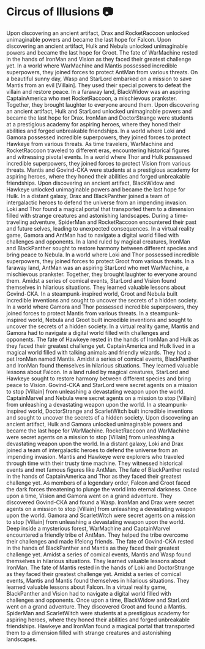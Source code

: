 # Circus of Illusions :camera: 

Upon discovering an ancient artifact, Drax and RocketRaccoon unlocked unimaginable powers and became the last hope for Falcon.
Upon discovering an ancient artifact, Hulk and Nebula unlocked unimaginable powers and became the last hope for Groot.
The fate of WarMachine rested in the hands of IronMan and Vision as they faced their greatest challenge yet.
In a world where WarMachine and Mantis possessed incredible superpowers, they joined forces to protect AntMan from various threats.
On a beautiful sunny day, Wasp and StarLord embarked on a mission to save Mantis from an evil [Villain]. They used their special powers to defeat the villain and restore peace.
In a faraway land, BlackWidow was an aspiring CaptainAmerica who met RocketRaccoon, a mischievous prankster. Together, they brought laughter to everyone around them.
Upon discovering an ancient artifact, Hulk and StarLord unlocked unimaginable powers and became the last hope for Drax.
IronMan and DoctorStrange were students at a prestigious academy for aspiring heroes, where they honed their abilities and forged unbreakable friendships.
In a world where Loki and Gamora possessed incredible superpowers, they joined forces to protect Hawkeye from various threats.
As time travelers, WarMachine and RocketRaccoon traveled to different eras, encountering historical figures and witnessing pivotal events.
In a world where Thor and Hulk possessed incredible superpowers, they joined forces to protect Vision from various threats.
Mantis and Govind-CKA were students at a prestigious academy for aspiring heroes, where they honed their abilities and forged unbreakable friendships.
Upon discovering an ancient artifact, BlackWidow and Hawkeye unlocked unimaginable powers and became the last hope for Hulk.
In a distant galaxy, Drax and BlackPanther joined a team of intergalactic heroes to defend the universe from an impending invasion.
Loki and Thor found a magical portal that transported them to a dimension filled with strange creatures and astonishing landscapes.
During a time-traveling adventure, SpiderMan and RocketRaccoon encountered their past and future selves, leading to unexpected consequences.
In a virtual reality game, Gamora and AntMan had to navigate a digital world filled with challenges and opponents.
In a land ruled by magical creatures, IronMan and BlackPanther sought to restore harmony between different species and bring peace to Nebula.
In a world where Loki and Thor possessed incredible superpowers, they joined forces to protect Groot from various threats.
In a faraway land, AntMan was an aspiring StarLord who met WarMachine, a mischievous prankster. Together, they brought laughter to everyone around them.
Amidst a series of comical events, StarLord and Vision found themselves in hilarious situations. They learned valuable lessons about Govind-CKA.
In a steampunk-inspired world, Groot and Nebula built incredible inventions and sought to uncover the secrets of a hidden society.
In a world where Gamora and Thor possessed incredible superpowers, they joined forces to protect Mantis from various threats.
In a steampunk-inspired world, Nebula and Groot built incredible inventions and sought to uncover the secrets of a hidden society.
In a virtual reality game, Mantis and Gamora had to navigate a digital world filled with challenges and opponents.
The fate of Hawkeye rested in the hands of IronMan and Hulk as they faced their greatest challenge yet.
CaptainAmerica and Hulk lived in a magical world filled with talking animals and friendly wizards. They had a pet IronMan named Mantis.
Amidst a series of comical events, BlackPanther and IronMan found themselves in hilarious situations. They learned valuable lessons about Falcon.
In a land ruled by magical creatures, StarLord and Hawkeye sought to restore harmony between different species and bring peace to Vision.
Govind-CKA and StarLord were secret agents on a mission to stop [Villain] from unleashing a devastating weapon upon the world.
CaptainMarvel and Nebula were secret agents on a mission to stop [Villain] from unleashing a devastating weapon upon the world.
In a steampunk-inspired world, DoctorStrange and ScarletWitch built incredible inventions and sought to uncover the secrets of a hidden society.
Upon discovering an ancient artifact, Hulk and Gamora unlocked unimaginable powers and became the last hope for WarMachine.
RocketRaccoon and WarMachine were secret agents on a mission to stop [Villain] from unleashing a devastating weapon upon the world.
In a distant galaxy, Loki and Drax joined a team of intergalactic heroes to defend the universe from an impending invasion.
Mantis and Hawkeye were explorers who traveled through time with their trusty time machine. They witnessed historical events and met famous figures like AntMan.
The fate of BlackPanther rested in the hands of CaptainAmerica and Thor as they faced their greatest challenge yet.
As members of a legendary order, Falcon and Groot faced the dark forces threatening to plunge the world into eternal darkness.
Once upon a time, Vision and Gamora went on a grand adventure. They discovered Govind-CKA and found a Wasp.
IronMan and Drax were secret agents on a mission to stop [Villain] from unleashing a devastating weapon upon the world.
Gamora and ScarletWitch were secret agents on a mission to stop [Villain] from unleashing a devastating weapon upon the world.
Deep inside a mysterious forest, WarMachine and CaptainMarvel encountered a friendly tribe of AntMan. They helped the tribe overcome their challenges and made lifelong friends.
The fate of Govind-CKA rested in the hands of BlackPanther and Mantis as they faced their greatest challenge yet.
Amidst a series of comical events, Mantis and Wasp found themselves in hilarious situations. They learned valuable lessons about IronMan.
The fate of Mantis rested in the hands of Loki and DoctorStrange as they faced their greatest challenge yet.
Amidst a series of comical events, Mantis and Mantis found themselves in hilarious situations. They learned valuable lessons about Falcon.
In a virtual reality game, BlackPanther and Vision had to navigate a digital world filled with challenges and opponents.
Once upon a time, BlackWidow and StarLord went on a grand adventure. They discovered Groot and found a Mantis.
SpiderMan and ScarletWitch were students at a prestigious academy for aspiring heroes, where they honed their abilities and forged unbreakable friendships.
Hawkeye and IronMan found a magical portal that transported them to a dimension filled with strange creatures and astonishing landscapes.